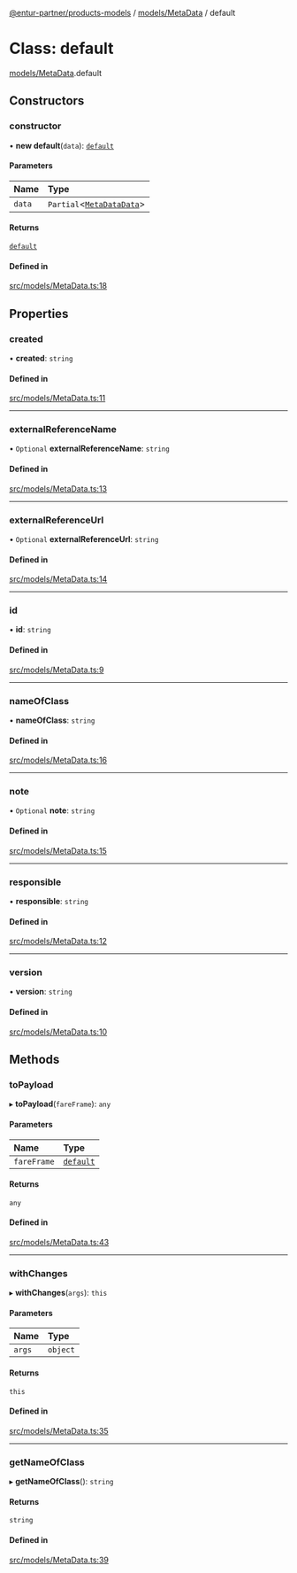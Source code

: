 [@entur-partner/products-models](../README.md) / [models/MetaData](../modules/models_MetaData.md) / default

# Class: default

[models/MetaData](../modules/models_MetaData.md).default

## Constructors

### constructor

• **new default**(`data`): [`default`](models_MetaData.default.md)

#### Parameters

| Name | Type |
| :------ | :------ |
| `data` | `Partial`\<[`MetaDataData`](../interfaces/types_interfaces.MetaDataData.md)\> |

#### Returns

[`default`](models_MetaData.default.md)

#### Defined in

[src/models/MetaData.ts:18](https://github.com/entur/products-models/blob/main/src/models/MetaData.ts#L18)

## Properties

### created

• **created**: `string`

#### Defined in

[src/models/MetaData.ts:11](https://github.com/entur/products-models/blob/main/src/models/MetaData.ts#L11)

___

### externalReferenceName

• `Optional` **externalReferenceName**: `string`

#### Defined in

[src/models/MetaData.ts:13](https://github.com/entur/products-models/blob/main/src/models/MetaData.ts#L13)

___

### externalReferenceUrl

• `Optional` **externalReferenceUrl**: `string`

#### Defined in

[src/models/MetaData.ts:14](https://github.com/entur/products-models/blob/main/src/models/MetaData.ts#L14)

___

### id

• **id**: `string`

#### Defined in

[src/models/MetaData.ts:9](https://github.com/entur/products-models/blob/main/src/models/MetaData.ts#L9)

___

### nameOfClass

• **nameOfClass**: `string`

#### Defined in

[src/models/MetaData.ts:16](https://github.com/entur/products-models/blob/main/src/models/MetaData.ts#L16)

___

### note

• `Optional` **note**: `string`

#### Defined in

[src/models/MetaData.ts:15](https://github.com/entur/products-models/blob/main/src/models/MetaData.ts#L15)

___

### responsible

• **responsible**: `string`

#### Defined in

[src/models/MetaData.ts:12](https://github.com/entur/products-models/blob/main/src/models/MetaData.ts#L12)

___

### version

• **version**: `string`

#### Defined in

[src/models/MetaData.ts:10](https://github.com/entur/products-models/blob/main/src/models/MetaData.ts#L10)

## Methods

### toPayload

▸ **toPayload**(`fareFrame`): `any`

#### Parameters

| Name | Type |
| :------ | :------ |
| `fareFrame` | [`default`](models_FareFrame.default.md) |

#### Returns

`any`

#### Defined in

[src/models/MetaData.ts:43](https://github.com/entur/products-models/blob/main/src/models/MetaData.ts#L43)

___

### withChanges

▸ **withChanges**(`args`): `this`

#### Parameters

| Name | Type |
| :------ | :------ |
| `args` | `object` |

#### Returns

`this`

#### Defined in

[src/models/MetaData.ts:35](https://github.com/entur/products-models/blob/main/src/models/MetaData.ts#L35)

___

### getNameOfClass

▸ **getNameOfClass**(): `string`

#### Returns

`string`

#### Defined in

[src/models/MetaData.ts:39](https://github.com/entur/products-models/blob/main/src/models/MetaData.ts#L39)
